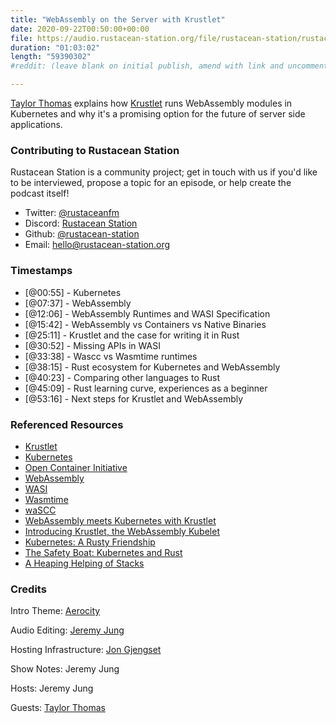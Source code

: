 ```yaml
---
title: "WebAssembly on the Server with Krustlet" 
date: 2020-09-22T00:50:00+00:00
file: https://audio.rustacean-station.org/file/rustacean-station/rustacean-station-e030-krustlet.mp3
duration: "01:03:02"
length: "59390302"
#reddit: (leave blank on initial publish, amend with link and uncomment this line after Reddit thread has been posted)

---
```


[Taylor Thomas](https://twitter.com/_oftaylor) explains how [Krustlet](https://github.com/deislabs/krustlet) runs WebAssembly modules in Kubernetes and why it's a promising option for the future of server side applications.

### Contributing to Rustacean Station

Rustacean Station is a community project; get in touch with us if you'd like to be interviewed, propose a topic for an episode, or help create the podcast itself!

 - Twitter: [@rustaceanfm](https://twitter.com/rustaceanfm)
 - Discord: [Rustacean Station](https://discord.gg/cHc3Gyc)
 - Github: [@rustacean-station](https://github.com/rustacean-station/)
 - Email: [hello@rustacean-station.org](mailto:hello@rustacean-station.org)

### Timestamps 

- [@00:55] - Kubernetes
- [@07:37] - WebAssembly
- [@12:06] - WebAssembly Runtimes and WASI Specification
- [@15:42] - WebAssembly vs Containers vs Native Binaries
- [@25:11] - Krustlet and the case for writing it in Rust
- [@30:52] - Missing APIs in WASI 
- [@33:38] - Wascc vs Wasmtime runtimes
- [@38:15] - Rust ecosystem for Kubernetes and WebAssembly
- [@40:23] - Comparing other languages to Rust
- [@45:09] - Rust learning curve, experiences as a beginner
- [@53:16] - Next steps for Krustlet and WebAssembly

### Referenced Resources

- [Krustlet](https://github.com/deislabs/krustlet)
- [Kubernetes](https://kubernetes.io/)
- [Open Container Initiative](https://opencontainers.org/)
- [WebAssembly](https://webassembly.org/)
- [WASI](https://wasi.dev/)
- [Wasmtime](https://wasmtime.dev/)
- [waSCC](https://wascc.dev/)
- [WebAssembly meets Kubernetes with Krustlet](https://cloudblogs.microsoft.com/opensource/2020/04/07/announcing-krustlet-kubernetes-rust-kubelet-webassembly-wasm/)
- [Introducing Krustlet, the WebAssembly Kubelet](https://deislabs.io/posts/introducing-krustlet/)
- [Kubernetes: A Rusty Friendship](https://deislabs.io/posts/kubernetes-a-rusty-friendship/)
- [The Safety Boat: Kubernetes and Rust](https://msrc-blog.microsoft.com/2020/04/29/the-safety-boat-kubernetes-and-rust/)
- [A Heaping Helping of Stacks](https://deislabs.io/posts/a-heaping-helping-of-stacks/)

### Credits

Intro Theme: [Aerocity](https://twitter.com/AerocityMusic)

Audio Editing: [Jeremy Jung](https://www.softwaresessions.com)

Hosting Infrastructure: [Jon Gjengset](https://twitter.com/jonhoo/)

Show Notes: Jeremy Jung 

Hosts: Jeremy Jung

Guests: [Taylor Thomas](https://twitter.com/_oftaylor)
